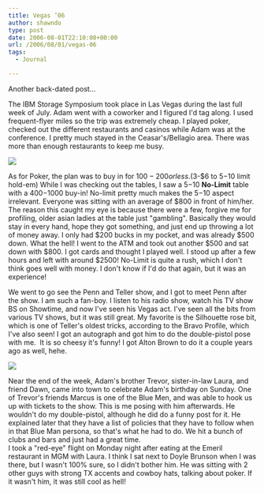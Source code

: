 ```yaml
---
title: Vegas ’06
author: shawndo
type: post
date: 2006-08-01T22:10:08+00:00
url: /2006/08/01/vegas-06
tags:
  - Journal

---
```

Another back-dated post...

The IBM Storage Symposium took place in Las Vegas during the last full week of July. Adam went with a coworker and I figured I'd tag along. I used frequent-flyer miles so the trip was extremely cheap. I played poker, checked out the different restaurants and casinos while Adam was at the conference. I pretty much stayed in the Ceasar's/Bellagio area. There was more than enough restaurants to keep me busy.

![](/images/2006/08/20060801-vegas-blueman.jpg)

As for Poker, the plan was to buy in for $100-200 or less. ($3-$6 to $5-$10 limit hold-em) While I was checking out the tables, I saw a $5-$10 **No-Limit** table with a $400-$1000 buy-in! No-limit pretty much makes the $5-$10 aspect irrelevant. Everyone was sitting with an average of $800 in front of him/her. The reason this caught my eye is because there were a few, forgive me for profiling, older asian ladies at the table just "gambling". Basically they would stay in every hand, hope they got something, and just end up throwing a lot of money away. I only had $200 bucks in my pocket, and was already $500 down. What the hell! I went to the ATM and took out another $500 and sat down with $800. I got cards and thought I played well. I stood up after a few hours and left with around $2500! No-Limit is quite a rush, which I don't think goes well with money. I don't know if I'd do that again, but it was an experience!

We went to go see the Penn and Teller show, and I got to meet Penn after the show. I am such a fan-boy. I listen to his radio show, watch his TV show BS on Showtime, and now I've seen his Vegas act. I've seen all the bits from various TV shows, but it was still great. My favorite is the Silhouette rose bit, which is one of Teller's oldest tricks, according to the Bravo Profile, which I've also seen! I got an autograph and got him to do the double-pistol pose with me.  It is so cheesy it's funny! I got Alton Brown to do it a couple years ago as well, hehe.  

![](/images/2006/08/vegas2-07.jpg)

Near the end of the week, Adam's brother Trevor, sister-in-law Laura, and friend Dawn, came into town to celebrate Adam's birthday on Sunday. One of Trevor's friends Marcus is one of the Blue Men, and was able to hook us up with tickets to the show. This is me posing with him afterwards. He wouldn't do my double-pistol, although he did do a funny post for it. He explained later that they have a list of policies that they have to follow when in that Blue Man persona, so that's what he had to do. We hit a bunch of clubs and bars and just had a great time.  
I took a "red-eye" flight on Monday night after eating at the Emeril restaurant in MGM with Laura. I think I sat next to Doyle Brunson when I was there, but I wasn't 100% sure, so I didn't bother him. He was sitting with 2 other guys with strong TX accents and cowboy hats, talking about poker. If it wasn't him, it was still cool as hell!
